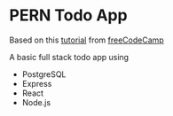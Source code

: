 # PERN Todo App 

Based on this [tutorial](https://www.youtube.com/watch?v=ldYcgPKEZC8) from [freeCodeCamp](https://www.freecodecamp.org)

A basic full stack todo app using 
- PostgreSQL
- Express
- React 
- Node.js 